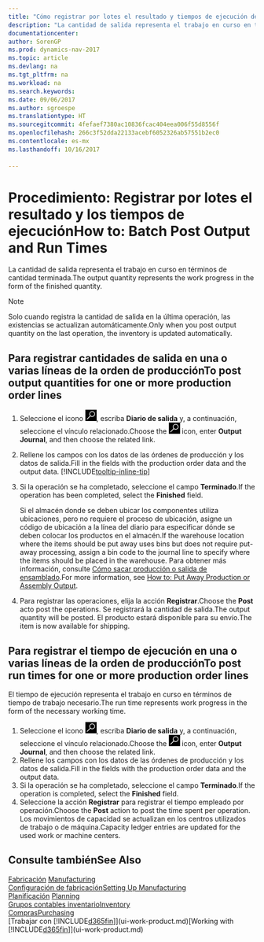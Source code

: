 ```yaml
---
title: "Cómo registrar por lotes el resultado y tiempos de ejecución de producción"
description: "La cantidad de salida representa el trabajo en curso en términos de cantidad terminada."
documentationcenter: 
author: SorenGP
ms.prod: dynamics-nav-2017
ms.topic: article
ms.devlang: na
ms.tgt_pltfrm: na
ms.workload: na
ms.search.keywords: 
ms.date: 09/06/2017
ms.author: sgroespe
ms.translationtype: HT
ms.sourcegitcommit: 4fefaef7380ac10836fcac404eea006f55d8556f
ms.openlocfilehash: 266c3f52dda22133acebf6052326ab57551b2ec0
ms.contentlocale: es-mx
ms.lasthandoff: 10/16/2017

---
```

# <a name="how-to-batch-post-output-and-run-times"></a><span data-ttu-id="59162-103">Procedimiento: Registrar por lotes el resultado y los tiempos de ejecución</span><span class="sxs-lookup"><span data-stu-id="59162-103">How to: Batch Post Output and Run Times</span></span>
<span data-ttu-id="59162-104">La cantidad de salida representa el trabajo en curso en términos de cantidad terminada.</span><span class="sxs-lookup"><span data-stu-id="59162-104">The output quantity represents the work progress in the form of the finished quantity.</span></span>  

> [!NOTE]
> <span data-ttu-id="59162-105">Solo cuando registra la cantidad de salida en la última operación, las existencias se actualizan automáticamente.</span><span class="sxs-lookup"><span data-stu-id="59162-105">Only when you post output quantity on the last operation, the inventory is updated automatically.</span></span>  

## <a name="to-post-output-quantities-for-one-or-more-production-order-lines"></a><span data-ttu-id="59162-106">Para registrar cantidades de salida en una o varias líneas de la orden de producción</span><span class="sxs-lookup"><span data-stu-id="59162-106">To post output quantities for one or more production order lines</span></span>
1. <span data-ttu-id="59162-107">Seleccione el icono ![Buscar página o informe](media/ui-search/search_small.png "icono Buscar página o informe"), escriba **Diario de salida** y, a continuación, seleccione el vínculo relacionado.</span><span class="sxs-lookup"><span data-stu-id="59162-107">Choose the ![Search for Page or Report](media/ui-search/search_small.png "Search for Page or Report icon") icon, enter **Output Journal**, and then choose the related link.</span></span>  
2. <span data-ttu-id="59162-108">Rellene los campos con los datos de las órdenes de producción y los datos de salida.</span><span class="sxs-lookup"><span data-stu-id="59162-108">Fill in the fields with the production order data and the output data.</span></span> [!INCLUDE[tooltip-inline-tip](includes/tooltip-inline-tip_md.md)]
3. <span data-ttu-id="59162-109">Si la operación se ha completado, seleccione el campo **Terminado**.</span><span class="sxs-lookup"><span data-stu-id="59162-109">If the operation has been completed, select the **Finished** field.</span></span>  

    <span data-ttu-id="59162-110">Si el almacén donde se deben ubicar los componentes utiliza ubicaciones, pero no requiere el proceso de ubicación,  asigne un código de ubicación a la línea del diario para especificar dónde se deben colocar los productos en el almacén.</span><span class="sxs-lookup"><span data-stu-id="59162-110">If the warehouse location where the items should be put away uses bins but does not require put-away processing,  assign a bin code to the journal line to specify where the items should be placed in the warehouse.</span></span> <span data-ttu-id="59162-111">Para obtener más información, consulte [Cómo sacar producción o salida de ensamblado](warehouse-how-to-put-away-production-output.md).</span><span class="sxs-lookup"><span data-stu-id="59162-111">For more information, see [How to: Put Away Production or Assembly Output](warehouse-how-to-put-away-production-output.md).</span></span>  

4. <span data-ttu-id="59162-112">Para registrar las operaciones, elija la acción **Registrar**.</span><span class="sxs-lookup"><span data-stu-id="59162-112">Choose the **Post** acto post the operations.</span></span> <span data-ttu-id="59162-113">Se registrará la cantidad de salida.</span><span class="sxs-lookup"><span data-stu-id="59162-113">The output quantity will be posted.</span></span> <span data-ttu-id="59162-114">El producto estará disponible para su envío.</span><span class="sxs-lookup"><span data-stu-id="59162-114">The item is now available for shipping.</span></span>  

## <a name="to-post-run-times-for-one-or-more-production-order-lines"></a><span data-ttu-id="59162-115">Para registrar el tiempo de ejecución en una o varias líneas de la orden de producción</span><span class="sxs-lookup"><span data-stu-id="59162-115">To post run times for one or more production order lines</span></span>
<span data-ttu-id="59162-116">El tiempo de ejecución representa el trabajo en curso en términos de tiempo de trabajo necesario.</span><span class="sxs-lookup"><span data-stu-id="59162-116">The run time represents work progress in the form of the necessary working time.</span></span>    

1.  <span data-ttu-id="59162-117">Seleccione el icono ![Buscar página o informe](media/ui-search/search_small.png "icono Buscar página o informe"), escriba **Diario de salida** y, a continuación, seleccione el vínculo relacionado.</span><span class="sxs-lookup"><span data-stu-id="59162-117">Choose the ![Search for Page or Report](media/ui-search/search_small.png "Search for Page or Report icon") icon, enter **Output Journal**, and then choose the related link.</span></span>  
2. <span data-ttu-id="59162-118">Rellene los campos con los datos de las órdenes de producción y los datos de salida.</span><span class="sxs-lookup"><span data-stu-id="59162-118">Fill in the fields with the production order data and the output data.</span></span>  
3.  <span data-ttu-id="59162-119">Si la operación se ha completado, seleccione el campo **Terminado**.</span><span class="sxs-lookup"><span data-stu-id="59162-119">If the operation is completed, select the **Finished** field.</span></span>  
4. <span data-ttu-id="59162-120">Seleccione la acción **Registrar** para registrar el tiempo empleado por operación.</span><span class="sxs-lookup"><span data-stu-id="59162-120">Choose the **Post** action to post the time spent per operation.</span></span> <span data-ttu-id="59162-121">Los movimientos de capacidad se actualizan en los centros utilizados de trabajo o de máquina.</span><span class="sxs-lookup"><span data-stu-id="59162-121">Capacity ledger entries are updated for the used work or machine centers.</span></span>

## <a name="see-also"></a><span data-ttu-id="59162-122">Consulte también</span><span class="sxs-lookup"><span data-stu-id="59162-122">See Also</span></span>  
<span data-ttu-id="59162-123">[Fabricación](production-manage-manufacturing.md)  </span><span class="sxs-lookup"><span data-stu-id="59162-123">[Manufacturing](production-manage-manufacturing.md)  </span></span>  
[<span data-ttu-id="59162-124">Configuración de fabricación</span><span class="sxs-lookup"><span data-stu-id="59162-124">Setting Up Manufacturing</span></span>](production-configure-production-processes.md)  
<span data-ttu-id="59162-125">[Planificación](production-planning.md)    </span><span class="sxs-lookup"><span data-stu-id="59162-125">[Planning](production-planning.md)    </span></span>  
[<span data-ttu-id="59162-126">Grupos contables inventario</span><span class="sxs-lookup"><span data-stu-id="59162-126">Inventory</span></span>](inventory-manage-inventory.md)  
[<span data-ttu-id="59162-127">Compras</span><span class="sxs-lookup"><span data-stu-id="59162-127">Purchasing</span></span>](purchasing-manage-purchasing.md)  
<span data-ttu-id="59162-128">[Trabajar con [!INCLUDE[d365fin](includes/d365fin_md.md)]](ui-work-product.md)</span><span class="sxs-lookup"><span data-stu-id="59162-128">[Working with [!INCLUDE[d365fin](includes/d365fin_md.md)]](ui-work-product.md)</span></span>

